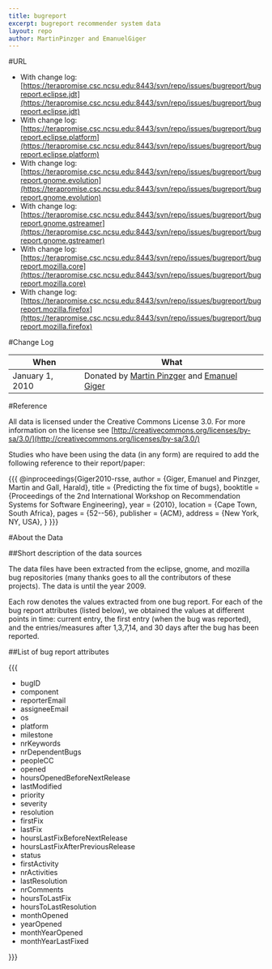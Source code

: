 ```yaml
---
title: bugreport
excerpt: bugreport recommender system data
layout: repo
author: MartinPinzger and EmanuelGiger
---
```



#URL

  * With change log:[https://terapromise.csc.ncsu.edu:8443/svn/repo/issues/bugreport/bugreport.eclipse.jdt](https://terapromise.csc.ncsu.edu:8443/svn/repo/issues/bugreport/bugreport.eclipse.jdt)
  * With change log:[https://terapromise.csc.ncsu.edu:8443/svn/repo/issues/bugreport/bugreport.eclipse.platform](https://terapromise.csc.ncsu.edu:8443/svn/repo/issues/bugreport/bugreport.eclipse.platform)
  * With change log:[https://terapromise.csc.ncsu.edu:8443/svn/repo/issues/bugreport/bugreport.gnome.evolution](https://terapromise.csc.ncsu.edu:8443/svn/repo/issues/bugreport/bugreport.gnome.evolution)
  * With change log:[https://terapromise.csc.ncsu.edu:8443/svn/repo/issues/bugreport/bugreport.gnome.gstreamer](https://terapromise.csc.ncsu.edu:8443/svn/repo/issues/bugreport/bugreport.gnome.gstreamer)
  * With change log:[https://terapromise.csc.ncsu.edu:8443/svn/repo/issues/bugreport/bugreport.mozilla.core](https://terapromise.csc.ncsu.edu:8443/svn/repo/issues/bugreport/bugreport.mozilla.core)
  * With change log:[https://terapromise.csc.ncsu.edu:8443/svn/repo/issues/bugreport/bugreport.mozilla.firefox](https://terapromise.csc.ncsu.edu:8443/svn/repo/issues/bugreport/bugreport.mozilla.firefox)


#Change Log

When | What
---- | ----
January 1, 2010 | Donated by [Martin Pinzger](/repo/people) and [Emanuel Giger](/repo/people)


#Reference

All data is licensed under the Creative Commons License 3.0. For more information on the license see [http://creativecommons.org/licenses/by-sa/3.0/](http://creativecommons.org/licenses/by-sa/3.0/)

Studies who have been using the data (in any form) are required to add the following reference to their report/paper:

\{\{\{
    @inproceedings\{Giger2010-rsse,
     author = \{Giger, Emanuel and Pinzger, Martin and Gall, Harald\},
     title = \{Predicting the fix time of bugs\},
     booktitle = \{Proceedings of the 2nd International Workshop on Recommendation Systems for Software Engineering\},
     year = \{2010\},
     location = \{Cape Town, South Africa\},
     pages = \{52--56\},
     publisher = \{ACM\},
     address = \{New York, NY, USA\},
    \} 
\}\}\}

#About the Data

##Short description of the data sources

The data files have been extracted from the eclipse, gnome, and mozilla bug repositories (many thanks goes to all the contributors of these projects). The data is until the year 2009.

Each row denotes the values extracted from one bug report. For each of the bug report attributes (listed below), we obtained the values at different points in time: current entry, the first entry (when the bug was reported), and the entries/measures after 1,3,7,14, and 30 days after the bug has been reported.

##List of bug report attributes

\{\{\{

   * bugID
   * component
   * reporterEmail
   * assigneeEmail
   * os
   * platform
   * milestone
   * nrKeywords
   * nrDependentBugs
   * peopleCC
   * opened
   * hoursOpenedBeforeNextRelease
   * lastModified
   * priority
   * severity
   * resolution
   * firstFix
   * lastFix
   * hoursLastFixBeforeNextRelease
   * hoursLastFixAfterPreviousRelease
   * status
   * firstActivity
   * nrActivities
   * lastResolution
   * nrComments
   * hoursToLastFix
   * hoursToLastResolution
   * monthOpened
   * yearOpened
   * monthYearOpened
   * monthYearLastFixed

\}\}\}
